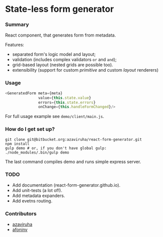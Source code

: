 # State-less form generator #

### Summary ###

React component, that generates form from metadata. 

Features:

* separated form's logic model and layout;
* validation (includes complex validators ```or``` and ```and```);
* grid-based layout (nested grids are possible too).
* extensibility (support for custom *primitive* and custom *layout* renderers)
 

### Usage ###

```javascript
<GeneratedForm meta={meta}
               value={this.state.value}
               errors={this.state.errors}
               onChange={this.handleFormChanged}/>
```

For full usage example see ```demo/client/main.js```.


### How do I get set up? ###

```shell
git clone git@bitbucket.org:azaviruha/react-form-generator.git
npm install
gulp demo # or, if you don't have global gulp: ./node_modules/.bin/gulp demo
```

The last command compiles demo and runs simple express server.


### TODO ###
* Add documentation (react-form-generator.github.io).
* Add unit-tests (a lot of!).
* Add metadata expanders.
* Add evetns routing.


### Contributors ###
* [azaviruha](https://github.com/azaviruha)
* [afoninv](https://github.com/afoninv)
